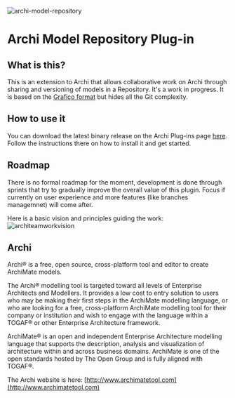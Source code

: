 ﻿![archi-model-repository](https://user-images.githubusercontent.com/600504/27026905-4e29ff4e-4f57-11e7-84aa-b840aaa2a4b3.png)

# Archi Model Repository Plug-in

## What is this?
This is an extension to Archi that allows collaborative work on Archi through sharing and versioning of models in a Repository. It's a work in progress. It is based on the [Grafico format](https://github.com/archi-contribs/archi-grafico-plugin/wiki/GRAFICO-explained) but hides all the Git complexity.

## How to use it
You can download the latest binary release on the Archi Plug-ins page [here](https://www.archimatetool.com/plugins). Follow the instructions there on how to install it and get started.

## Roadmap
There is no formal roadmap for the moment, development is done through sprints that try to gradually improve the overall value of this plugin. Focus if currently on user experience and more features (like branches managemnet) will come after.

Here is a basic vision and principles guiding the work:
![architeamworkvision](https://cloud.githubusercontent.com/assets/5757396/25773905/66ecf38a-3286-11e7-807a-1be70e509a32.jpg)

## Archi
Archi® is a free, open source, cross-platform tool and editor to create ArchiMate models.

The Archi® modelling tool is targeted toward all levels of Enterprise Architects and Modellers. It provides a low cost to entry solution to users who may be making their first steps in the ArchiMate modelling language, or who are looking for a free, cross-platform ArchiMate modelling tool for their company or institution and wish to engage with the language within a TOGAF® or other Enterprise Architecture framework.

ArchiMate® is an open and independent Enterprise Architecture modelling language that supports the description, analysis and visualization of architecture within and across business domains. ArchiMate is one of the open standards hosted by The Open Group and is fully aligned with TOGAF®.

The Archi website is here: [http://www.archimatetool.com](http://www.archimatetool.com)
